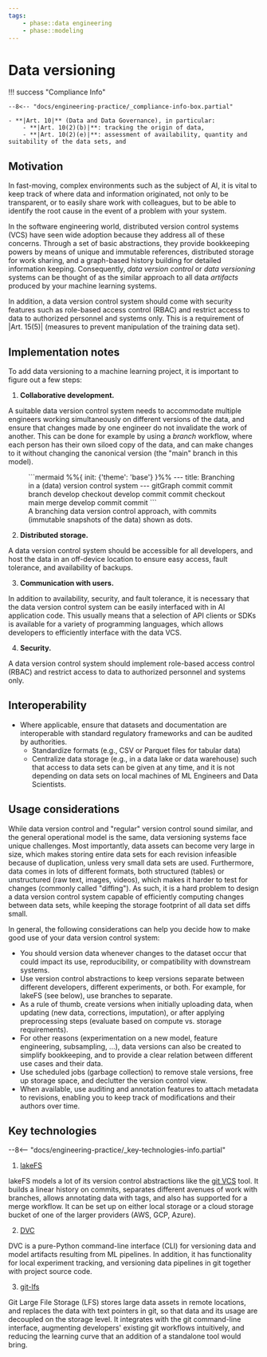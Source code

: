 ```yaml
---
tags:
    - phase::data engineering
    - phase::modeling
---
```


# Data versioning

!!! success "Compliance Info"

    --8<-- "docs/engineering-practice/_compliance-info-box.partial"

    - **|Art. 10|** (Data and Data Governance), in particular:
        - **|Art. 10(2)(b)|**: tracking the origin of data,
        - **|Art. 10(2)(e)|**: assessment of availability, quantity and suitability of the data sets, and

## Motivation

In fast-moving, complex environments such as the subject of AI, it is vital to keep track of where data and information originated,
not only to be transparent, or to easily share work with colleagues, but to be able to identify the root cause in the event of a problem with your system.

In the software engineering world, distributed version control systems (VCS) have seen wide adoption because they address all of these concerns.
Through a set of basic abstractions, they provide bookkeeping powers by means of unique and immutable references, distributed storage for work sharing, and a graph-based history building for detailed information keeping.
Consequently, _data version control_ or _data versioning_ systems can be thought of as the similar approach to all data _artifacts_ produced by your machine learning systems.

In addition, a data version control system should come with security features such as role-based access control (RBAC) and restrict access to data to authorized personnel and systems only. This is a requirement of |Art. 15(5)| (measures to prevent manipulation of the training data set).

## Implementation notes

To add data versioning to a machine learning project, it is important to figure out a few steps:

1. **Collaborative development.**

A suitable data version control system needs to accommodate multiple engineers working simultaneously on different versions of the data, and ensure that changes made by one engineer do not invalidate the work of another.
This can be done for example by using a _branch_ workflow, where each person has their own siloed copy of the data, and can make changes to it without changing the canonical version (the "main" branch in this model).

<figure markdown="span">
```mermaid
%%{ init: {'theme': 'base'} }%%
---
title: Branching in a (data) version control system
---
gitGraph
   commit
   commit
   branch develop
   checkout develop
   commit
   commit
   checkout main
   merge develop
   commit
   commit
```
  <figcaption>A branching data version control approach, with commits (immutable snapshots of the data) shown as dots.</figcaption>
</figure>


2. **Distributed storage.**

A data version control system should be accessible for all developers, and host the data in an off-device location to ensure easy access, fault tolerance, and availability of backups.

3. **Communication with users.**

In addition to availability, security, and fault tolerance, it is necessary that the data version control system can be easily interfaced with in AI application code.
This usually means that a selection of API clients or SDKs is available for a variety of programming languages, which allows developers to efficiently interface with the data VCS.

4. **Security.**

A data version control system should implement role-based access control (RBAC) and restrict access to data to authorized personnel and systems only.

## Interoperability

-   Where applicable, ensure that datasets and documentation are interoperable with standard regulatory frameworks and can be audited by authorities.
    -   Standardize formats (e.g., CSV or Parquet files for tabular data)
    -   Centralize data storage (e.g., in a data lake or data warehouse) such that access to data sets can be given at any time, and it is not depending on data sets on local machines of ML Engineers and Data Scientists.

## Usage considerations

While data version control and "regular" version control sound similar, and the general operational model is the same, data versioning systems face unique challenges.
Most importantly, data assets can become very large in size, which makes storing entire data sets for each revision infeasible because of duplication, unless very small data sets are used.
Furthermore, data comes in lots of different formats, both structured (tables) or unstructured (raw text, images, videos), which makes it harder to test for changes (commonly called "diffing").
As such, it is a hard problem to design a data version control system capable of efficiently computing changes between data sets, while keeping the storage footprint of all data set diffs small.

In general, the following considerations can help you decide how to make good use of your data version control system:

* You should version data whenever changes to the dataset occur that could impact its use, reproducibility, or compatibility with downstream systems.
* Use version control abstractions to keep versions separate between different developers, different experiments, or both. For example, for lakeFS (see below), use branches to separate.
* As a rule of thumb, create versions when initially uploading data, when updating (new data, corrections, imputation), or after applying preprocessing steps (evaluate based on compute vs. storage requirements).
* For other reasons (experimentation on a new model, feature engineering, subsampling, ...), data versions can also be created to simplify bookkeeping, and to provide a clear relation between different use cases and their data.
* Use scheduled jobs (garbage collection) to remove stale versions, free up storage space, and declutter the version control view.
* When available, use auditing and annotation features to attach metadata to revisions, enabling you to keep track of modifications and their authors over time.

## Key technologies

--8<-- "docs/engineering-practice/_key-technologies-info.partial"

1. [lakeFS](https://lakefs.io)

lakeFS models a lot of its version control abstractions like the [git VCS](https://git-scm.com/) tool.
It builds a linear history on commits, separates different avenues of work with branches, allows annotating data with tags, and also has supported for a merge workflow.
It can be set up on either local storage or a cloud storage bucket of one of the larger providers (AWS, GCP, Azure).

2. [DVC](https://dvc.org/)

DVC is a pure-Python command-line interface (CLI) for versioning data and model artifacts resulting from ML pipelines.
In addition, it has functionality for local experiment tracking, and versioning data pipelines in git together with project source code.

3. [git-lfs](https://git-lfs.com)

Git Large File Storage (LFS) stores large data assets in remote locations, and replaces the data with text pointers in git, so that data and its usage are decoupled on the storage level.
It integrates with the git command-line interface, augmenting developers' existing git workflows intuitively, and reducing the learning curve that an addition of a standalone tool would bring.

